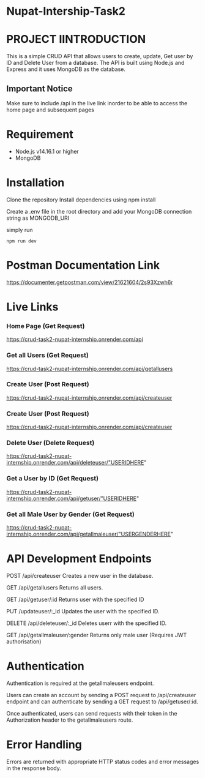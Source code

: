 # Nupat-Intership-Task2



# PROJECT IINTRODUCTION
This is a simple CRUD API that allows users to create, update, Get user by ID and Delete User from a database. 
The API is built using Node.js and Express and it uses MongoDB as the database.

## Important Notice
Make sure  to include /api in the live link inorder to be able to access the home page and subsequent pages


# Requirement

* Node.js v14.16.1 or higher
* MongoDB


# Installation

Clone the repository
Install dependencies using npm install

Create a .env file in the root directory and add your MongoDB connection string as MONGODB_URI

simply run 
```
npm run dev
```

# Postman Documentation Link
https://documenter.getpostman.com/view/21621604/2s93Xzwh6r


# Live Links

### Home Page (Get Request)
https://crud-task2-nupat-internship.onrender.com/api

### Get all Users (Get Request)
https://crud-task2-nupat-internship.onrender.com/api/getallusers

### Create User (Post Request)
https://crud-task2-nupat-internship.onrender.com/api/createuser

### Create User (Post Request)
https://crud-task2-nupat-internship.onrender.com/api/createuser

### Delete User (Delete Request)
https://crud-task2-nupat-internship.onrender.com/api/deleteuser/"USERIDHERE"

### Get a User by ID (Get Request)
https://crud-task2-nupat-internship.onrender.com/api/getuser/"USERIDHERE"

### Get all Male User by Gender (Get Request)
https://crud-task2-nupat-internship.onrender.com/api/getallmaleuser/"USERGENDERHERE"


# API Development Endpoints
POST /api/createuser
Creates a new user in the database.

GET /api/getallusers
Returns all users.

GET /api/getuser/:id
Returns user with the specified ID

PUT /updateuser/:_id
Updates the user with the specified ID.

DELETE /api/deleteuser/:_id
Deletes userr with the specified ID.

GET /api/getallmaleuser/:gender
Returns only male user (Requires JWT authorisation)

# Authentication
Authentication is required at the getallmaleusers endpoint.

Users can create an account by sending a POST request to /api/createuser endpoint and can authenticate by sending a GET request to /api/getuser/:id.

Once authenticated, users can send requests with their token in the Authorization header to the getallmaleusers route.


# Error Handling
Errors are returned with appropriate HTTP status codes and error messages in the response body.

